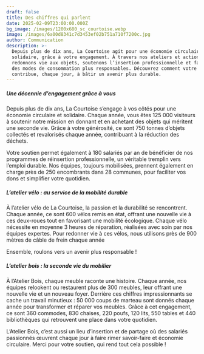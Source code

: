 ```yaml
---
draft: false
title: Des chiffres qui parlent
date: 2025-02-09T23:00:00.000Z
bg_image: /images/1200x680_sc_courtoise.webp
image: /images/6a00d8341c7d3453ef02b751a710f7200c.jpg
author: Communication
description: >-
  Depuis plus de dix ans, La Courtoise agit pour une économie circulaire et
  solidaire, grâce à votre engagement. À travers nos ateliers et actions, nous
  redonnons vie aux objets, soutenons l’insertion professionnelle et favorisons
  des modes de consommation plus responsables. Découvrez comment votre soutien
  contribue, chaque jour, à bâtir un avenir plus durable.
---
```


##### **Une décennie d’engagement grâce à vous**

Depuis plus de dix ans, La Courtoise s’engage à vos côtés pour une économie circulaire et solidaire. Chaque année, vous êtes 125 000 visiteurs à soutenir notre mission en donnant et en achetant des objets qui méritent une seconde vie. Grâce à votre générosité, ce sont 750 tonnes d’objets collectés et revalorisés chaque année, contribuant à la réduction des déchets.

Votre soutien permet également à 180 salariés par an de bénéficier de nos programmes de réinsertion professionnelle, un véritable tremplin vers l’emploi durable. Nos équipes, toujours mobilisées, prennent également en charge près de 250 encombrants dans 28 communes, pour faciliter vos dons et simplifier votre quotidien.

##### **L’atelier vélo : au service de la mobilité durable**

À l’atelier vélo de La Courtoise, la passion et la durabilité se rencontrent. Chaque année, ce sont 600 vélos remis en état, offrant une nouvelle vie à ces deux-roues tout en favorisant une mobilité écologique. Chaque vélo nécessite en moyenne 3 heures de réparation, réalisées avec soin par nos équipes expertes. Pour redonner vie à ces vélos, nous utilisons près de 900 mètres de câble de frein chaque année

Ensemble, roulons vers un avenir plus responsable !

##### **L’atelier bois : la seconde vie du mobilier**

À l’Atelier Bois, chaque meuble raconte une histoire. Chaque année, nos équipes relookent ou restaurent plus de 300 meubles, leur offrant une nouvelle vie et un nouveau foyer. Derrière ces chiffres impressionnants se cache un travail minutieux : 50 000 coups de marteau sont donnés chaque année pour transformer et réparer vos meubles. Grâce à cet engagement, ce sont 360 commodes, 830 chaises, 220 poufs, 120 lits, 550 tables et 440 bibliothèques qui retrouvent une place dans votre quotidien.

L’Atelier Bois, c’est aussi un lieu d’insertion et de partage où des salariés passionnés œuvrent chaque jour à faire rimer savoir-faire et économie circulaire. Merci pour votre soutien, qui rend tout cela possible !
